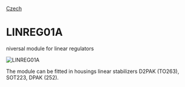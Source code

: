 
[Czech](./README.cs.md)
<!--- module --->
# LINREG01A
<!--- Emodule --->

<!--- subtitle --->niversal module for linear regulators<!--- Esubtitle --->

![LINREG01A](/doc/img/LINREG01A_top_big.jpg)

<!--- description --->The module can be fitted in housings linear stabilizers D2PAK (TO263), SOT223, DPAK (252).<!--- Edescription --->
            